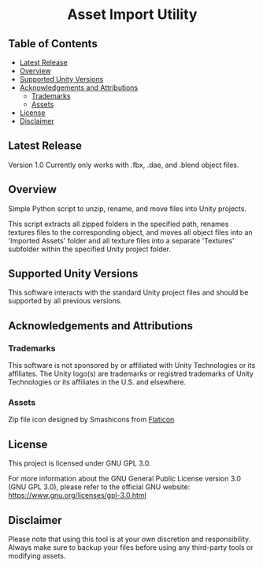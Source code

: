 <div align="center">
  <h1 align="center">Asset Import Utility</h1>
<!--
  <img alt="USSR workflow status (with event)" src="https://img.shields.io/github/actions/workflow/status/jdevo22/Asset_Import_Utility/build.yml">
  <img alt="USSR release" src="https://img.shields.io/github/v/release/jdevo22/Asset_Import_Utility">
  <img alt="USSR total downloads" src="https://img.shields.io/github/downloads/jdevo22/Asset_Import_Utility/total">
  <img alt="USSR Repo stars" src="https://img.shields.io/github/stars/jdevo22/Asset_Import_Utility">
  <img alt="USSR forks" src="https://img.shields.io/github/forks/jdevo22/Asset_Import_Utility">
  <img alt="USSR issues" src="https://img.shields.io/github/issues/jdevo22/Asset_Import_Utility">
  <img alt="USSR pull requests" src="https://img.shields.io/github/issues-pr/jdevo22/Asset_Import_Utility">
  <img alt="Project license" src="https://img.shields.io/github/license/jdevo22/Asset_Import_Utility">
 --> 
</div>

## Table of Contents

- [Latest Release](#latest-release)
- [Overview](#overview)
- [Supported Unity Versions](#supported-unity-versions)
- [Acknowledgements and Attributions](#acknowledgements-and-attributions)
  - [Trademarks](#trademarks)
  - [Assets](#assets)
- [License](#license)
- [Disclaimer](#disclaimer)

<!-- // Held for future use
- [Requirements](#requirements)
- [Usages](#usages)
  - [Android](#android)
  - [iOS](#ios)
- [Supported Platforms](#supported-platforms)

- [Contribute](#contribute)

- [FAQs](#faqs)
-->

## Latest Release

Version 1.0 Currently only works with .fbx, .dae, and .blend object files.

## Overview

Simple Python script to unzip, rename, and move files into Unity projects.

This script extracts all zipped folders in the specified path, renames textures files to the corresponding object, and moves all object files into an 'Imported Assets' folder and all texture files into a separate 'Textures' subfolder within the specified Unity project folder.

## Supported Unity Versions

This software interacts with the standard Unity project files and should be supported by all previous versions.

## Acknowledgements and Attributions

### Trademarks

This software is not sponsored by or affiliated with Unity Technologies or its affiliates. The Unity logo(s) are trademarks or registred trademarks of Unity Technologies or its affiliates in the U.S. and elsewhere.

### Assets

Zip file icon designed by Smashicons from [Flaticon](https://www.flaticon.com/free-icons/zip-format)

## License

This project is licensed under GNU GPL 3.0.

For more information about the GNU General Public License version 3.0 (GNU GPL 3.0), please refer to the official GNU website: <https://www.gnu.org/licenses/gpl-3.0.html>

## Disclaimer

Please note that using this tool is at your own discretion and responsibility. Always make sure to backup your files before using any third-party tools or modifying assets.
